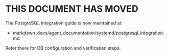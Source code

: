 <!-- MOVED_TO: markdown_docs/agent_documentation/systemd/postgresql_integration.md -->

# THIS DOCUMENT HAS MOVED

The PostgreSQL integration guide is now maintained at:

- markdown_docs/agent_documentation/systemd/postgresql_integration.md

Refer there for DB configuration and verification steps.

